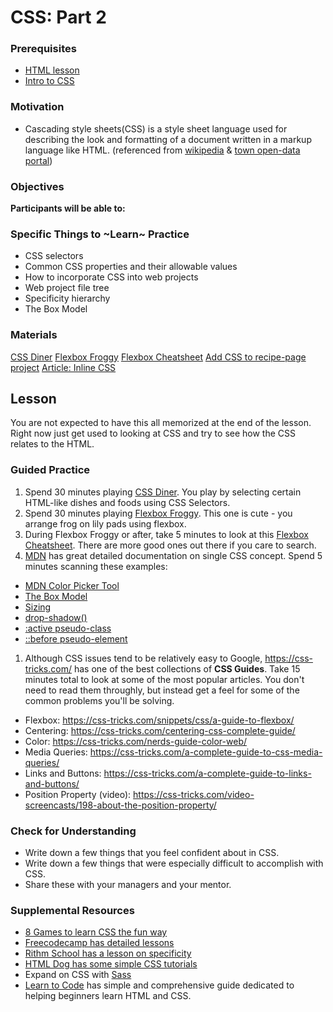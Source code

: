 # CSS: Part 2

### Prerequisites

- [HTML lesson](/web/html.md)
- [Intro to CSS](./css.md)

### Motivation

- Cascading style sheets(CSS) is a style sheet language used for describing the look and formatting of a document written in a markup language like HTML. (referenced from [wikipedia](https://en.wikipedia.org/wiki/Cascading_Style_Sheets) & [town open-data portal](https://manualzz.com/doc/6479032/town-open-data-portal---dip%C3%B2sit-digital-de-la-ub))

### Objectives

**Participants will be able to:**

### Specific Things to ~Learn~ Practice

- CSS selectors
- Common CSS properties and their allowable values
- How to incorporate CSS into web projects
- Web project file tree
- Specificity hierarchy
- The Box Model

### Materials

[CSS Diner](https://flukeout.github.io/)
[Flexbox Froggy](https://flexboxfroggy.com/)
[Flexbox Cheatsheet](https://flexbox.malven.co/)
[Add CSS to recipe-page project](../projects/recipe-page/phase-2-css-prompt.md)
[Article: Inline CSS](https://www.codecademy.com/articles/html-inline-styles)

## Lesson

You are not expected to have this all memorized at the end of the lesson. Right now just get used to looking at CSS and try to see how the CSS relates to the HTML.

### Guided Practice

1. Spend 30 minutes playing [CSS Diner](https://flukeout.github.io/). You play by selecting certain HTML-like dishes and foods using CSS Selectors.
1. Spend 30 minutes playing [Flexbox Froggy](https://flexboxfroggy.com/). This one is cute - you arrange frog on lily pads using flexbox.
1. During Flexbox Froggy or after, take 5 minutes to look at this [Flexbox Cheatsheet](https://flexbox.malven.co/). There are more good ones out there if you care to search.
1. [MDN](https://developer.mozilla.org/en-US/docs/Web/CSS) has great detailed documentation on single CSS concept. Spend 5 minutes scanning these examples:

- [MDN Color Picker Tool](https://developer.mozilla.org/en-US/docs/Web/CSS/CSS_Colors/Color_picker_tool)
- [The Box Model](https://developer.mozilla.org/en-US/docs/Learn/CSS/Building_blocks/The_box_model)
- [Sizing](https://developer.mozilla.org/en-US/docs/Learn/CSS/Building_blocks/Sizing_items_in_CSS)
- [drop-shadow()](https://developer.mozilla.org/en-US/docs/Web/CSS/filter-function/drop-shadow)
- [:active pseudo-class](https://developer.mozilla.org/en-US/docs/Web/CSS/:active)
- [::before pseudo-element](https://developer.mozilla.org/en-US/docs/Web/CSS/::before)

1. Although CSS issues tend to be relatively easy to Google, https://css-tricks.com/ has one of the best collections of **CSS Guides**. Take 15 minutes total to look at some of the most popular articles. You don't need to read them throughly, but instead get a feel for some of the common problems you'll be solving.

- Flexbox: https://css-tricks.com/snippets/css/a-guide-to-flexbox/
- Centering: https://css-tricks.com/centering-css-complete-guide/
- Color: https://css-tricks.com/nerds-guide-color-web/
- Media Queries: https://css-tricks.com/a-complete-guide-to-css-media-queries/
- Links and Buttons: https://css-tricks.com/a-complete-guide-to-links-and-buttons/
- Position Property (video): https://css-tricks.com/video-screencasts/198-about-the-position-property/

### Check for Understanding

- Write down a few things that you feel confident about in CSS.
- Write down a few things that were especially difficult to accomplish with CSS.
- Share these with your managers and your mentor.

### Supplemental Resources

- [8 Games to learn CSS the fun way](https://dev.to/devmount/8-games-to-learn-css-the-fun-way-4e0f)
- [Freecodecamp has detailed lessons](https://learn.freecodecamp.org/responsive-web-design/basic-css/)
- [Rithm School has a lesson on specificity](https://www.rithmschool.com/courses/html-css-fundamentals/specificity)
- [HTML Dog has some simple CSS tutorials](http://www.htmldog.com/guides/css/)
- Expand on CSS with [Sass](../electives/sass.md)
- [Learn to Code](https://learn.shayhowe.com/html-css/) has simple and comprehensive guide dedicated to helping beginners learn HTML and CSS.
